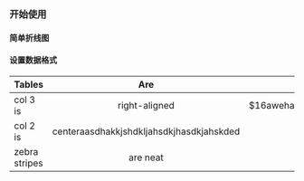 ### 开始使用

#### 简单折线图

<Chart name="guide" />

#### 设置数据格式

<Chart name="dataType" />

| Tables        | Are           | Cool  |  x |
| ------------- |:-------------:|:-----:|:--:|
| col 3 is      | right-aligned | $16awehaskdjhalksjdhalkjdhsakjdhas00 |  q  |
| col 2 is      | centeraasdhakkjshdkljahsdkjhasdkjahskded      |   $12 |  q  |
| zebra stripes | are neat      |    $1 |   q |

<script>
CHART_CODE = {
  guide: {
    code: `
      <template>
        <ve-line :data="chartData" :settings="chartSettings"></ve-line>
      </template>
      <script>
      export default {
        data () {
          this.chartSettings = {}
          return {
            chartData: {
              columns: ['日期', '成本', '利润', '占比', '其他'],
              rows: [
                { '成本': 1523, '日期': '1月1日', '利润': 1523, '占比': 0.12, '其他': 100 },
                { '成本': 1223, '日期': '1月2日', '利润': 1523, '占比': 0.345, '其他': 100 },
                { '成本': 2123, '日期': '1月3日', '利润': 1523, '占比': 0.7, '其他': 100 },
                { '成本': 4123, '日期': '1月4日', '利润': 1523, '占比': 0.31, '其他': 100 },
                { '成本': 3123, '日期': '1月5日', '利润': 1523, '占比': 0.12, '其他': 100 },
                { '成本': 7123, '日期': '1月6日', '利润': 1523, '占比': 0.65, '其他': 100 }
              ]
            }
          }
        }
      }
      <\/script>
    `
  },
  dataType: {
    code: `
      <template>
        <ve-line :data="chartData" :settings="chartSettings"></ve-line>
      </template>
      <script>
      export default {
        data () {
          this.chartSettings = {
            yAxisType: ['0.[0]a']
          }
          return {
            chartData: {
              columns: ['日期', '成本', '利润', '占比', '其他'],
              rows: [
                { '成本': 1523, '日期': '1月1日', '利润': 1523, '占比': 0.12, '其他': 100 },
                { '成本': 1223, '日期': '1月2日', '利润': 1523, '占比': 0.345, '其他': 100 },
                { '成本': 2123, '日期': '1月3日', '利润': 1523, '占比': 0.7, '其他': 100 },
                { '成本': 4123, '日期': '1月4日', '利润': 1523, '占比': 0.31, '其他': 100 },
                { '成本': 3123, '日期': '1月5日', '利润': 1523, '占比': 0.12, '其他': 100 },
                { '成本': 7123, '日期': '1月6日', '利润': 1523, '占比': 0.65, '其他': 100 }
              ]
            }
          }
        }
      }
      <\/script>
    `
  }
}

</script>

